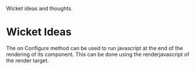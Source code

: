 Wicket ideas and thoughts.

# Wicket Ideas #

The on Configure method can be used to run javascript at the end of the rendering of its component. This can be done using the renderjavascript of the render target.